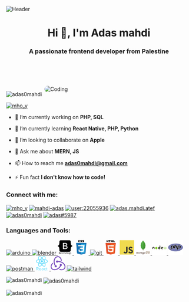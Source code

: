 ![Header](https://i.pinimg.com/originals/6f/04/0b/6f040b4a4db555dd98a603a81872ecdf.gif)
<h1 align="center">Hi 👋, I'm Adas mahdi</h1>
<h3 align="center">A passionate frontend developer from Palestine</h3>
</br>
</br>
</br>
</br>
<img style="border-radius: 25px;" align="right" alt="Coding" width="400" src="https://i.pinimg.com/originals/89/98/ad/8998adc40112985a8f29cf414925d390.gif">
<p align="left"> <img src="https://komarev.com/ghpvc/?username=adas0mahdi&label=Profile%20views&color=0e75b6&style=flat" alt="adas0mahdi" /> </p>
<p align="left"> <a href="https://twitter.com/mho_y" target="blank"><img src="https://img.shields.io/twitter/follow/mho_y?logo=twitter&style=for-the-badge" alt="mho_y" /></a> </p>

- 🔭 I’m currently working on **PHP, SQL**

- 🌱 I’m currently learning **React Native, PHP, Python**

- 👯 I’m looking to collaborate on **Apple**

- 💬 Ask me about **MERN, JS**

- 📫 How to reach me **adas0mahdi@gmail.com**

- ⚡ Fun fact **I don't know how to code!**

<h3 align="left">Connect with me:</h3>
<p align="left">
<a href="https://twitter.com/mho_y" target="blank"><img align="center" src="https://raw.githubusercontent.com/rahuldkjain/github-profile-readme-generator/master/src/images/icons/Social/twitter.svg" alt="mho_y" height="30" width="40" /></a>
<a href="https://linkedin.com/in/mahdi-adas" target="blank"><img align="center" src="https://raw.githubusercontent.com/rahuldkjain/github-profile-readme-generator/master/src/images/icons/Social/linked-in-alt.svg" alt="mahdi-adas" height="30" width="40" /></a>
<a href="https://stackoverflow.com/users/user:22055936" target="blank"><img align="center" src="https://raw.githubusercontent.com/rahuldkjain/github-profile-readme-generator/master/src/images/icons/Social/stack-overflow.svg" alt="user:22055936" height="30" width="40" /></a>
<a href="https://fb.com/adas.mahdi.atef" target="blank"><img align="center" src="https://raw.githubusercontent.com/rahuldkjain/github-profile-readme-generator/master/src/images/icons/Social/facebook.svg" alt="adas.mahdi.atef" height="30" width="40" /></a>
<a href="https://instagram.com/adas0mahdi" target="blank"><img align="center" src="https://raw.githubusercontent.com/rahuldkjain/github-profile-readme-generator/master/src/images/icons/Social/instagram.svg" alt="adas0mahdi" height="30" width="40" /></a>
<a href="https://discord.gg/adas#5987" target="blank"><img align="center" src="https://raw.githubusercontent.com/rahuldkjain/github-profile-readme-generator/master/src/images/icons/Social/discord.svg" alt="adas#5987" height="30" width="40" /></a>
</p>

<h3 align="left">Languages and Tools:</h3>
<p align="left"> <a href="https://www.arduino.cc/" target="_blank" rel="noreferrer"> <img src="https://cdn.worldvectorlogo.com/logos/arduino-1.svg" alt="arduino" width="40" height="40"/> </a> <a href="https://www.blender.org/" target="_blank" rel="noreferrer"> <img src="https://download.blender.org/branding/community/blender_community_badge_white.svg" alt="blender" width="40" height="40"/> </a> <a href="https://getbootstrap.com" target="_blank" rel="noreferrer"> <img src="https://raw.githubusercontent.com/devicons/devicon/master/icons/bootstrap/bootstrap-plain-wordmark.svg" alt="bootstrap" width="40" height="40"/> </a> <a href="https://www.w3schools.com/css/" target="_blank" rel="noreferrer"> <img src="https://raw.githubusercontent.com/devicons/devicon/master/icons/css3/css3-original-wordmark.svg" alt="css3" width="40" height="40"/> </a> <a href="https://git-scm.com/" target="_blank" rel="noreferrer"> <img src="https://www.vectorlogo.zone/logos/git-scm/git-scm-icon.svg" alt="git" width="40" height="40"/> </a> <a href="https://www.w3.org/html/" target="_blank" rel="noreferrer"> <img src="https://raw.githubusercontent.com/devicons/devicon/master/icons/html5/html5-original-wordmark.svg" alt="html5" width="40" height="40"/> </a> <a href="https://developer.mozilla.org/en-US/docs/Web/JavaScript" target="_blank" rel="noreferrer"> <img src="https://raw.githubusercontent.com/devicons/devicon/master/icons/javascript/javascript-original.svg" alt="javascript" width="40" height="40"/> </a> <a href="https://www.mongodb.com/" target="_blank" rel="noreferrer"> <img src="https://raw.githubusercontent.com/devicons/devicon/master/icons/mongodb/mongodb-original-wordmark.svg" alt="mongodb" width="40" height="40"/> </a> <a href="https://nodejs.org" target="_blank" rel="noreferrer"> <img src="https://raw.githubusercontent.com/devicons/devicon/master/icons/nodejs/nodejs-original-wordmark.svg" alt="nodejs" width="40" height="40"/> </a> <a href="https://www.php.net" target="_blank" rel="noreferrer"> <img src="https://raw.githubusercontent.com/devicons/devicon/master/icons/php/php-original.svg" alt="php" width="40" height="40"/> </a> <a href="https://postman.com" target="_blank" rel="noreferrer"> <img src="https://www.vectorlogo.zone/logos/getpostman/getpostman-icon.svg" alt="postman" width="40" height="40"/> </a> <a href="https://reactjs.org/" target="_blank" rel="noreferrer"> <img src="https://raw.githubusercontent.com/devicons/devicon/master/icons/react/react-original-wordmark.svg" alt="react" width="40" height="40"/> </a> <a href="https://redux.js.org" target="_blank" rel="noreferrer"> <img src="https://raw.githubusercontent.com/devicons/devicon/master/icons/redux/redux-original.svg" alt="redux" width="40" height="40"/> </a> <a href="https://tailwindcss.com/" target="_blank" rel="noreferrer"> <img src="https://www.vectorlogo.zone/logos/tailwindcss/tailwindcss-icon.svg" alt="tailwind" width="40" height="40"/> </a> </p>

<p><img align="left" src="https://github-readme-stats.vercel.app/api/top-langs?username=adas0mahdi&show_icons=true&locale=en&layout=compact" alt="adas0mahdi" /></p>

<p>&nbsp;<img align="center" src="https://github-readme-stats.vercel.app/api?username=adas0mahdi&show_icons=true&locale=en" alt="adas0mahdi" /></p>

<p><img align="center" src="https://github-readme-streak-stats.herokuapp.com/?user=adas0mahdi&" alt="adas0mahdi" /></p>

